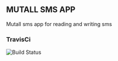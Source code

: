 ## MUTALL SMS APP
Mutall sms app for reading and writing sms 
### TravisCi 
![Build Status](https://travis-ci.com/mutall/sms-app.svg?branch=master)
